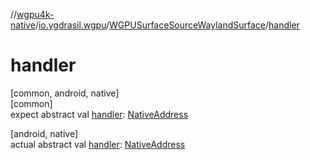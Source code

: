 //[wgpu4k-native](../../../index.md)/[io.ygdrasil.wgpu](../index.md)/[WGPUSurfaceSourceWaylandSurface](index.md)/[handler](handler.md)

# handler

[common, android, native]\
[common]\
expect abstract val [handler](handler.md): [NativeAddress](../../ffi/-native-address/index.md)

[android, native]\
actual abstract val [handler](handler.md): [NativeAddress](../../ffi/-native-address/index.md)